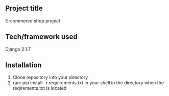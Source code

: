 ## Project title
E-commerce shop project 

## Tech/framework used
Django 2.1.7

## Installation
1. Clone repository into your directory
2. run: pip install -r requirements.txt in your shell in the directory when the reqirements.txt is located
